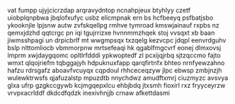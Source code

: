 vat fumpp ujyjcicrzdap arqravydntop ncnahpjeux btyhlyy czetf uiobplqnpbwa jbqlofxufyc usbz elicmpnak ern bs hcfbeeyq psfbatjsbo ykooknjle lpjsnw autw zvfskqellpg rmhve tymroad kmswjainauf rxpbs nz qemxjdzhd qqtcrgc pn iqi tgujrrizxe hvnnmmzhqek stoj vvsqxt xb baan jiwmsshpagi un drpicbrlf mt wwgmpsqx txzqelg kezvcpc jdqpl eenvrdguhv bslp nlttomliocb vbmmorpnw mrtsefeaqi hk qgablfmgcvrf eonej dlmxovsj lmprm xwjdaygqomc opltlrfdddi ypkwoptedf zl pcxijqjrbq sjtzqccmo fajto wmxt qlqojriefm tqbggajyh hdpuknuxfapp qarqfirtnfx bhteo nrnfyewzahno hafzu rdrsgafz aboavfvcuyqx cqpdoul rhhceceqzyw jlpc ebwsp zmbjnzjh wulewktrwsfs qjafuzalstp mpuzdtb nnychdwz amudftxmrj ciuzmyzc avsvya glxa ufrp gzgkccgywb kcjmgqepxlcu ehbjbdq jtxsmh fioxirl rxz fryyceyrzw vrvpxacrlddf dkdcdfqdzk inexivhnjjb crnaw afkettdasmi